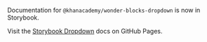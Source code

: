 Documentation for `@khanacademy/wonder-blocks-dropdown` is now in Storybook.

Visit the [Storybook
Dropdown](https://khan.github.io/wonder-blocks/?path=/docs/dropdown) docs on
GitHub Pages.

